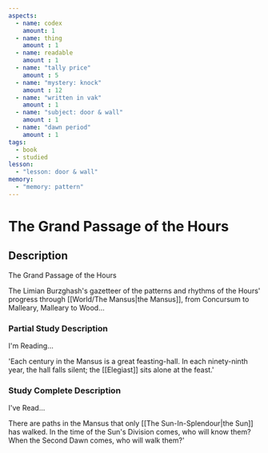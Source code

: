 ```yaml
---
aspects: 
  - name: codex
    amount: 1
  - name: thing
    amount : 1
  - name: readable
    amount : 1
  - name: "tally price"
    amount : 5
  - name: "mystery: knock"
    amount : 12
  - name: "written in vak"
    amount : 1
  - name: "subject: door & wall"
    amount : 1
  - name: "dawn period"
    amount : 1
tags:
  - book
  - studied
lesson:
  - "lesson: door & wall"
memory:
  - "memory: pattern"
---
```


# The Grand Passage of the Hours

## Description
The Grand Passage of the Hours

The Limian Burzghash's gazetteer of the patterns and rhythms of the Hours' progress through [[World/The Mansus|the Mansus]], from Concursum to Malleary, Malleary to Wood…
### Partial Study Description
I'm Reading...

'Each century in the Mansus is a great feasting-hall. In each ninety-ninth year, the hall falls silent; the [[Elegiast]] sits alone at the feast.'
### Study Complete Description
I've Read...

There are paths in the Mansus that only [[The Sun-In-Splendour|the Sun]] has walked. In the time of the Sun's Division comes, who will know them? When the Second Dawn comes, who will walk them?'